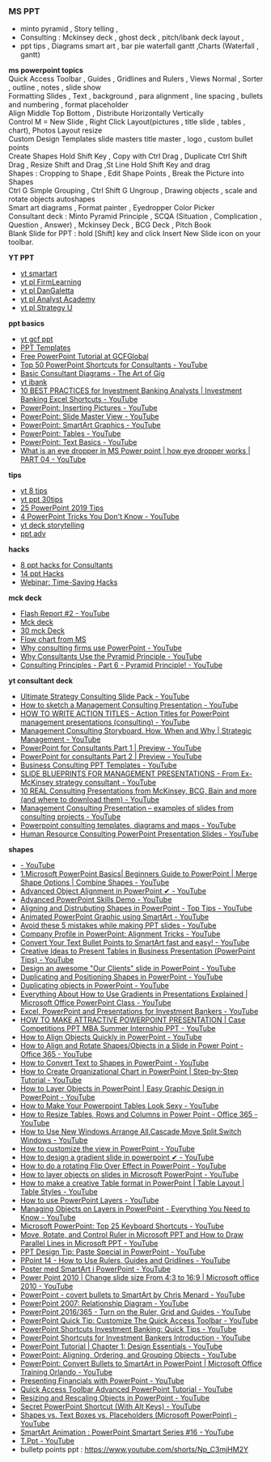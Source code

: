 ### MS PPT
- minto pyramid , Story telling , 
- Consulting : Mckinsey deck , ghost deck , pitch/ibank deck layout , 
- ppt tips , Diagrams smart art , bar pie waterfall gantt ,Charts (Waterfall , gantt)


**ms powerpoint topics**   
Quick Access Toolbar , Guides , Gridlines and Rulers , Views Normal , Sorter , outline , notes , slide show   
Formatting Slides , Text , background , para alignment , line spacing , bullets and numbering , format placeholder  
Align Middle Top Bottom , Distribute Horizontally Vertically  
Control M \= New Slide , Right Click Layout(pictures , title slide , tables , chart), Photos Layout resize  
Custom Design Templates slide masters title master , logo , custom bullet points  
Create Shapes Hold Shift Key ,  Copy with Ctrl Drag , Duplicate Ctrl Shift Drag , Resize Shift and Drag ,St Line Hold Shift Key and drag  
Shapes : Cropping to Shape , Edit Shape Points , Break the Picture into Shapes   
Ctrl G Simple Grouping  , Ctrl Shift G Ungroup , Drawing objects , scale and rotate objects autoshapes   
Smart art diagrams , Format painter , Eyedropper Color Picker  
Consultant deck : Minto Pyramid Principle  , SCQA (Situation , Complication , Question , Answer) , Mckinsey Deck , BCG Deck , Pitch Book  
Blank Slide for PPT : hold  \[Shift\] key and click  Insert New Slide icon on your toolbar.


 **YT PPT**
* [yt smartart](https://www.youtube.com/playlist?list=PLtcVLF1AuAwCC1VrXptiKpwgNaIYvtPF-)
* [yt pl FirmLearning](https://www.youtube.com/@FirmLearning/playlists)
* [yt pl DanGaletta](https://www.youtube.com/@DanGalletta/playlists)
* [yt pl Analyst Academy](https://www.youtube.com/@AnalystAcademy/playlists)
* [yt pl Strategy U](https://www.youtube.com/@StrategyU/playlists)


**ppt basics**
* [yt gcf ppt](https://www.youtube.com/playlist?list=PLpQQipWcxwt_KvhjMTsADzon_GY_vBGRL)
* [PPT Templates](https://flevy.com/browse/business-document/sales-battlecard-template-78)
* [Free PowerPoint Tutorial at GCFGlobal](https://edu.gcfglobal.org/en/powerpoint/)
* [Top 50 PowerPoint Shortcuts for Consultants - YouTube](https://www.youtube.com/watch?v=pv6kNBYEivc&list=PLmMyXRtEtJEbAOUmcI4oSwy9OEKcaH7GC&index=8)
* [Basic Consultant Diagrams - The Art of Gig](https://artofgig.substack.com/p/basic-consultant-diagrams)
* [yt ibank](https://www.youtube.com/playlist?list=PLD14Rz0JtYhhJfYbUAjE2IbX5Wc6F1HUD)
* [10 BEST PRACTICES for Investment Banking Analysts | Investment Banking Excel Shortcuts - YouTube](https://www.youtube.com/watch?v=YHu3nZgaAnE&list=PLmMyXRtEtJEbAOUmcI4oSwy9OEKcaH7GC&index=4)
* [PowerPoint: Inserting Pictures - YouTube](https://www.youtube.com/watch?v=I-xlLwC4ERc&list=PLmMyXRtEtJEbAOUmcI4oSwy9OEKcaH7GC&index=13)
* [PowerPoint: Slide Master View - YouTube](https://www.youtube.com/watch?v=h6ARCTypPTg&list=PLmMyXRtEtJEbAOUmcI4oSwy9OEKcaH7GC&index=12)
* [PowerPoint: SmartArt Graphics - YouTube](https://www.youtube.com/watch?v=V0xyOk6DC8c&list=PLmMyXRtEtJEbAOUmcI4oSwy9OEKcaH7GC&index=17)
* [PowerPoint: Tables - YouTube](https://www.youtube.com/watch?v=LX8cxAHvnlg&list=PLmMyXRtEtJEbAOUmcI4oSwy9OEKcaH7GC&index=15)
* [PowerPoint: Text Basics - YouTube](https://www.youtube.com/watch?v=F9RL0Lk5cmw&list=PLmMyXRtEtJEbAOUmcI4oSwy9OEKcaH7GC&index=14)
* [What is an eye dropper in MS Power point | how eye dropper works | PART 04 - YouTube](https://www.youtube.com/watch?v=AddSzsgo51Q&list=PLmMyXRtEtJEbAOUmcI4oSwy9OEKcaH7GC&index=8)

**tips**
* [yt 8 tips](https://www.youtube.com/watch?v=-Ab-HYN0WUo&pp=ygUacG93ZXJwb2ludCB0aXBzIGFuZCB0cmlja3M%3D)
* [yt ppt 30tips](https://www.youtube.com/watch?v=0GW4vT7d3nc&pp=ygUacG93ZXJwb2ludCB0aXBzIGFuZCB0cmlja3M%3D)
* [25 PowerPoint 2019 Tips](https://www.youtube.com/watch?v=ux_fBooO33U&list=PLmMyXRtEtJEbAOUmcI4oSwy9OEKcaH7GC&index=22)
* [4 PowerPoint Tricks You Don't Know - YouTube](https://www.youtube.com/watch?v=05OW0Ce8rT8&list=PLmMyXRtEtJEbAOUmcI4oSwy9OEKcaH7GC&index=23)
* [yt deck storytelling](https://youtu.be/CY1Y367KEko?si=ATX7NiDTYEIykFpQ)
* [ppt adv](https://www.youtube.com/watch?v=BSildZzHn2Y&list=PLmMyXRtEtJEaMk5au5y8p8avI5kJuQPHS&index=4&pp=gAQBiAQB)

**hacks**
* [8 ppt hacks for Consultants ](https://www.youtube.com/watch?v=-Ab-HYN0WUo&list=PLmMyXRtEtJEZzUTCRxK__1QNNbOkzysr_&index=30)
* [14 ppt Hacks](https://www.youtube.com/watch?v=LC_xsbIHg-4&list=PLmMyXRtEtJEYEbVO5Freg35Xl6HzMm63z&index=17)
* [Webinar: Time-Saving Hacks ](https://www.youtube.com/watch?v=SvHv2euLP6c&list=PLmMyXRtEtJEYEbVO5Freg35Xl6HzMm63z&index=33)

**mck deck**
* [Flash Report #2 - YouTube](https://www.youtube.com/watch?v=30Otkai_QB4&list=PLmMyXRtEtJEZzUTCRxK__1QNNbOkzysr_&index=3)
* [Mck deck](https://www.consultantsmind.com/2016/02/28/mckinsey-presentation/)
* [30 mck Deck](https://www.consultantsmind.com/2017/04/23/30-mckinsey-presentations/)
* [Flow chart from MS](https://support.office.com/en-us/article/Create-a-flow-chart-af4e3f4c-3854-486a-88ff-eb35692663dc)
* [Why consulting firms use PowerPoint - YouTube](https://www.youtube.com/watch?v=93wTIfUcrPg&list=PLmMyXRtEtJEZzUTCRxK__1QNNbOkzysr_&index=20)
* [Why Consultants Use the Pyramid Principle - YouTube](https://www.youtube.com/watch?v=dqGD5iqEfRY&list=PLmMyXRtEtJEZzUTCRxK__1QNNbOkzysr_&index=6)
* [Consulting Principles - Part 6 - Pyramid Principle! - YouTube](https://www.youtube.com/watch?v=QqmfvGrsCNg&list=PLmMyXRtEtJEZzUTCRxK__1QNNbOkzysr_&index=32)

**yt consultant deck**
* [Ultimate Strategy Consulting Slide Pack - YouTube](https://www.youtube.com/watch?v=YvMzag7E_X8&list=PLmMyXRtEtJEZzUTCRxK__1QNNbOkzysr_&index=11)
* [How to sketch a Management Consulting Presentation - YouTube](https://www.youtube.com/watch?v=6ihc7PPm9I8&list=PLmMyXRtEtJEZzUTCRxK__1QNNbOkzysr_&index=10)
* [HOW TO WRITE ACTION TITLES - Action Titles for PowerPoint management presentations (consulting) - YouTube](https://www.youtube.com/watch?v=rSk11YqnXoc&list=PLmMyXRtEtJEZzUTCRxK__1QNNbOkzysr_&index=23)
* [Management Consulting Storyboard. How, When and Why | Strategic Management - YouTube](https://www.youtube.com/watch?v=u6mOgliFGsc&list=PLmMyXRtEtJEZzUTCRxK__1QNNbOkzysr_&index=29)
* [PowerPoint for Consultants Part 1 | Preview - YouTube](https://www.youtube.com/watch?v=gUKtoIYv-60&list=PLmMyXRtEtJEZzUTCRxK__1QNNbOkzysr_&index=8)
* [PowerPoint for consultants Part 2 | Preview - YouTube](https://www.youtube.com/watch?v=TCqzxBmJies&list=PLmMyXRtEtJEZzUTCRxK__1QNNbOkzysr_&index=9)
* [Business Consulting PPT Templates - YouTube](https://www.youtube.com/watch?v=-ppwOsyT6W0&list=PLmMyXRtEtJEZzUTCRxK__1QNNbOkzysr_&index=7)
* [SLIDE BLUEPRINTS FOR MANAGEMENT PRESENTATIONS - From Ex-McKinsey strategy consultant - YouTube](https://www.youtube.com/watch?v=B2t2a7IzJMU&list=PLmMyXRtEtJEZzUTCRxK__1QNNbOkzysr_&index=25)
* [10 REAL Consulting Presentations from McKinsey, BCG, Bain and more (and where to download them) - YouTube](https://www.youtube.com/watch?v=LCM9Pes2jD4&list=PLmMyXRtEtJEZzUTCRxK__1QNNbOkzysr_&index=31)
* [Management Consulting Presentation – examples of slides from consulting projects - YouTube](https://www.youtube.com/watch?v=HbvWY2-Oi7E&list=PLmMyXRtEtJEZzUTCRxK__1QNNbOkzysr_&index=5)
* [Powerpoint consulting templates, diagrams and maps - YouTube](https://www.youtube.com/watch?v=d5V22EO76W0&list=PLmMyXRtEtJEZzUTCRxK__1QNNbOkzysr_&index=7)
* [Human Resource Consulting PowerPoint Presentation Slides - YouTube](https://www.youtube.com/watch?v=lGV7bV1QHEA&list=PLmMyXRtEtJEZzUTCRxK__1QNNbOkzysr_&index=22)


**shapes**
* [- YouTube](https://www.youtube.com/watch?v=G-7BqyKvBy4&list=PLmMyXRtEtJEZzUTCRxK__1QNNbOkzysr_&index=19)
* [1.Microsoft PowerPoint Basics| Beginners Guide to PowerPoint | Merge Shape Options | Combine Shapes - YouTube](https://www.youtube.com/watch?v=-5pUNZIhZlE&list=PLmMyXRtEtJEbAOUmcI4oSwy9OEKcaH7GC&index=20)
* [Advanced Object Alignment in PowerPoint ✔ - YouTube](https://www.youtube.com/watch?v=s93Wen0_imo&list=PLmMyXRtEtJEbAOUmcI4oSwy9OEKcaH7GC&index=26)
* [Advanced PowerPoint Skills Demo - YouTube](https://www.youtube.com/watch?v=BSildZzHn2Y&list=PLmMyXRtEtJEYEbVO5Freg35Xl6HzMm63z&index=9)
* [Aligning and Distrubuting Shapes in PowerPoint - Top Tips - YouTube](https://www.youtube.com/watch?v=ynHbEP7O3y4&list=PLmMyXRtEtJEbAOUmcI4oSwy9OEKcaH7GC&index=2)
* [Animated PowerPoint Graphic using SmartArt - YouTube](https://www.youtube.com/watch?v=EPLL-ohsRvg&list=PLmMyXRtEtJEbAOUmcI4oSwy9OEKcaH7GC&index=23)
* [Avoid these 5 mistakes while making PPT slides - YouTube](https://www.youtube.com/watch?v=pL3Hbom6oPk&list=PLmMyXRtEtJEbAOUmcI4oSwy9OEKcaH7GC&index=5)
* [Company Profile in PowerPoint: Alignment Tricks - YouTube](https://www.youtube.com/watch?v=wWdwicGLWGE&list=PLmMyXRtEtJEbAOUmcI4oSwy9OEKcaH7GC&index=7)
* [Convert Your Text Bullet Points to SmartArt fast and easy! - YouTube](https://www.youtube.com/watch?v=7yJ-6_Ns5vs&list=PLmMyXRtEtJEbAOUmcI4oSwy9OEKcaH7GC&index=18)
* [Creative Ideas to Present Tables in Business Presentation (PowerPoint Tips) - YouTube](https://www.youtube.com/watch?v=uXvd95q3sKw&list=PLmMyXRtEtJEZzUTCRxK__1QNNbOkzysr_&index=21)
* [Design an awesome "Our Clients" slide in PowerPoint - YouTube](https://www.youtube.com/watch?v=pket6Xkabc0&list=PLmMyXRtEtJEYEbVO5Freg35Xl6HzMm63z&index=30)
* [Duplicating and Positioning Shapes in PowerPoint - YouTube](https://www.youtube.com/watch?v=3qvO8yuoYMM&list=PLmMyXRtEtJEbAOUmcI4oSwy9OEKcaH7GC&index=21)
* [Duplicating objects in PowerPoint - YouTube](https://www.youtube.com/watch?v=HChtNrXK-Ls&list=PLmMyXRtEtJEbAOUmcI4oSwy9OEKcaH7GC&index=22)
* [Everything About How to Use Gradients in Presentations Explained | Microsoft Office PowerPoint Class - YouTube](https://www.youtube.com/watch?v=MjbgUrd2O7Q&list=PLmMyXRtEtJEbAOUmcI4oSwy9OEKcaH7GC&index=21)
* [Excel, PowerPoint and Presentations for Investment Bankers - YouTube](https://www.youtube.com/watch?v=_4OaKBYkjis&list=PLmMyXRtEtJEbAOUmcI4oSwy9OEKcaH7GC&index=6)
* [HOW TO MAKE ATTRACTIVE POWERPOINT PRESENTATION | Case Competitions PPT MBA Summer Internship PPT - YouTube](https://www.youtube.com/watch?v=8xTkHA8dHhg&list=PLmMyXRtEtJEbAOUmcI4oSwy9OEKcaH7GC&index=6)
* [How to Align Objects Quickly in PowerPoint - YouTube](https://www.youtube.com/watch?v=yvozrEOTC4Q&list=PLmMyXRtEtJEbAOUmcI4oSwy9OEKcaH7GC&index=9)
* [How to Align and Rotate Shapes/Objects in a Slide in Power Point - Office 365 - YouTube](https://www.youtube.com/watch?v=xlHfZ6TAE5k&list=PLmMyXRtEtJEbAOUmcI4oSwy9OEKcaH7GC&index=15)
* [How to Convert Text to Shapes in PowerPoint - YouTube](https://www.youtube.com/watch?v=MRN_FFIDDIo&list=PLmMyXRtEtJEYEbVO5Freg35Xl6HzMm63z&index=20)
* [How to Create Organizational Chart in PowerPoint | Step-by-Step Tutorial - YouTube](https://www.youtube.com/watch?v=SDKyDPl-r6g&list=PLmMyXRtEtJEbAOUmcI4oSwy9OEKcaH7GC&index=3)
* [How to Layer Objects in PowerPoint | Easy Graphic Design in PowerPoint - YouTube](https://www.youtube.com/watch?v=ge9FWMQZlLU&list=PLmMyXRtEtJEbAOUmcI4oSwy9OEKcaH7GC&index=19)
* [How to Make Your Powerpoint Tables Look Sexy - YouTube](https://www.youtube.com/watch?v=vWSh0QqAqao&list=PLmMyXRtEtJEbAOUmcI4oSwy9OEKcaH7GC&index=26)
* [How to Resize Tables, Rows and Columns in Power Point - Office 365 - YouTube](https://www.youtube.com/watch?v=0RBmJp-WBf0&list=PLmMyXRtEtJEbAOUmcI4oSwy9OEKcaH7GC&index=24)
* [How to Use New Windows,Arrange All,Cascade,Move Split,Switch Windows - YouTube](https://www.youtube.com/watch?v=9h-P7SahsuU&list=PLmMyXRtEtJEbAOUmcI4oSwy9OEKcaH7GC&index=28)
* [How to customize the view in PowerPoint - YouTube](https://www.youtube.com/watch?v=2ieM-bui75I&list=PLmMyXRtEtJEbAOUmcI4oSwy9OEKcaH7GC&index=29)
* [How to design a gradient slide in powerpoint ✔ - YouTube](https://www.youtube.com/watch?v=1KKTCKBDDGE&list=PLmMyXRtEtJEbAOUmcI4oSwy9OEKcaH7GC&index=22)
* [How to do a rotating Flip Over Effect in PowerPoint - YouTube](https://www.youtube.com/watch?v=GQuiRAtFpPc&list=PLmMyXRtEtJEbAOUmcI4oSwy9OEKcaH7GC&index=16)
* [How to layer objects on slides in Microsoft PowerPoint - YouTube](https://www.youtube.com/watch?v=jrwjdiRNsHo&list=PLmMyXRtEtJEbAOUmcI4oSwy9OEKcaH7GC&index=18)
* [How to make a creative Table format in PowerPoint | Table Layout | Table Styles - YouTube](https://www.youtube.com/watch?v=LHX9c5sKrKQ&list=PLmMyXRtEtJEbAOUmcI4oSwy9OEKcaH7GC&index=27)
* [How to use PowerPoint Layers - YouTube](https://www.youtube.com/watch?v=TSNuB_fdVMs&list=PLmMyXRtEtJEbAOUmcI4oSwy9OEKcaH7GC&index=16)
* [Managing Objects on Layers in PowerPoint - Everything You Need to Know - YouTube](https://www.youtube.com/watch?v=sX2R93TIpUI&list=PLmMyXRtEtJEbAOUmcI4oSwy9OEKcaH7GC&index=16)
* [Microsoft PowerPoint: Top 25 Keyboard Shortcuts - YouTube](https://www.youtube.com/watch?v=JuK8yR3Whjw&list=PLmMyXRtEtJEbAOUmcI4oSwy9OEKcaH7GC&index=24)
* [Move, Rotate, and Control Ruler in Microsoft PPT and How to Draw Parallel Lines in Microsoft PPT - YouTube](https://www.youtube.com/watch?v=9om3mqToDZ8&list=PLmMyXRtEtJEbAOUmcI4oSwy9OEKcaH7GC&index=30)
* [PPT Design Tip: Paste Special in PowerPoint - YouTube](https://www.youtube.com/watch?v=EGc-g8xjgeo&list=PLmMyXRtEtJEYEbVO5Freg35Xl6HzMm63z&index=38)
* [PPoint 14 - How to Use Rulers, Guides and Gridlines - YouTube](https://www.youtube.com/watch?v=vfmooaiM9uI&list=PLmMyXRtEtJEbAOUmcI4oSwy9OEKcaH7GC&index=10)
* [Poster med SmartArt i PowerPoint - YouTube](https://www.youtube.com/watch?v=qBmKbJE0ycQ&list=PLmMyXRtEtJEYEbVO5Freg35Xl6HzMm63z&index=37)
* [Power Point 2010 | Change slide size From 4:3 to 16:9 | Microsoft office 2010 - YouTube](https://www.youtube.com/watch?v=-B1JY_C5xAA&list=PLmMyXRtEtJEbAOUmcI4oSwy9OEKcaH7GC&index=25)
* [PowerPoint - covert bullets to SmartArt by Chris Menard - YouTube](https://www.youtube.com/watch?v=MnMeJU6YGiE&list=PLmMyXRtEtJEbAOUmcI4oSwy9OEKcaH7GC&index=20)
* [PowerPoint 2007: Relationship Diagram - YouTube](https://www.youtube.com/watch?v=I7HWqDY6jGo&list=PLmMyXRtEtJEYEbVO5Freg35Xl6HzMm63z&index=34)
* [PowerPoint 2016/365 - Turn on the Ruler, Grid and Guides - YouTube](https://www.youtube.com/watch?v=OmtyxY9FOEA&list=PLmMyXRtEtJEbAOUmcI4oSwy9OEKcaH7GC&index=14)
* [PowerPoint Quick Tip: Customize The Quick Access Toolbar - YouTube](https://www.youtube.com/watch?v=SAK61Jru0Ks&list=PLmMyXRtEtJEbAOUmcI4oSwy9OEKcaH7GC&index=10)
* [PowerPoint Shortcuts Investment Banking: Quick Tips - YouTube](https://www.youtube.com/watch?v=tnJ1e2xJmFc&list=PLmMyXRtEtJEbAOUmcI4oSwy9OEKcaH7GC&index=5)
* [PowerPoint Shortcuts for Investment Bankers Introduction - YouTube](https://www.youtube.com/watch?v=FFylnG_L_Jk&list=PLmMyXRtEtJEbAOUmcI4oSwy9OEKcaH7GC&index=9)
* [PowerPoint Tutorial | Chapter 1: Design Essentials - YouTube](https://www.youtube.com/watch?v=sGwpsq4tFIo&list=PLmMyXRtEtJEZzUTCRxK__1QNNbOkzysr_&index=14)
* [PowerPoint: Aligning, Ordering, and Grouping Objects - YouTube](https://www.youtube.com/watch?v=2GyjYgr-tSM&list=PLmMyXRtEtJEbAOUmcI4oSwy9OEKcaH7GC&index=11)
* [PowerPoint: Convert Bullets to SmartArt in PowerPoint | Microsoft Office Training Orlando - YouTube](https://www.youtube.com/watch?v=9wvp9TLz-1k&list=PLmMyXRtEtJEbAOUmcI4oSwy9OEKcaH7GC&index=19)
* [Presenting Financials with PowerPoint - YouTube](https://www.youtube.com/watch?v=BSENIYnjlTA&list=PLmMyXRtEtJEbAOUmcI4oSwy9OEKcaH7GC&index=6)
* [Quick Access Toolbar Advanced PowerPoint Tutorial - YouTube](https://www.youtube.com/watch?v=AJzZYp0B0ps&list=PLmMyXRtEtJEbAOUmcI4oSwy9OEKcaH7GC&index=11)
* [Resizing and Rescaling Objects in PowerPoint - YouTube](https://www.youtube.com/watch?v=61_oP807kNE&list=PLmMyXRtEtJEbAOUmcI4oSwy9OEKcaH7GC&index=13)
* [Secret PowerPoint Shortcut (With Alt Keys) - YouTube](https://www.youtube.com/watch?v=UA_J4W8YKKo&list=PLmMyXRtEtJEYEbVO5Freg35Xl6HzMm63z&index=27)
* [Shapes vs. Text Boxes vs. Placeholders (Microsoft PowerPoint) - YouTube](https://www.youtube.com/watch?v=09Fl6P-vQIw&list=PLmMyXRtEtJEbAOUmcI4oSwy9OEKcaH7GC&index=12)
* [SmartArt Animation : PowerPoint Smartart Series #16 - YouTube](https://www.youtube.com/watch?v=NLO07m9bfQs&list=PLmMyXRtEtJEbAOUmcI4oSwy9OEKcaH7GC&index=18)
* [T.Ppt - YouTube](https://www.youtube.com/playlist?list=PLmMyXRtEtJEbAOUmcI4oSwy9OEKcaH7GC)
* bulletp points ppt : https://www.youtube.com/shorts/Np_C3mjHM2Y
